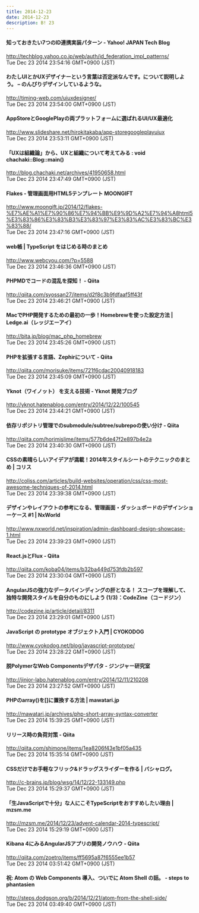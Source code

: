 ```yaml
---
title: 2014-12-23
date: 2014-12-23
description: B! 23
---
```


#### 知っておきたい7つのID連携実装パターン - Yahoo! JAPAN Tech Blog
http://techblog.yahoo.co.jp/web/auth/id_federation_impl_patterns/<br>
Tue Dec 23 2014 23:54:16 GMT+0900 (JST)<br>


#### わたしUIとかUXデザイナーという言葉は否定派なんです。について説明しよう。 – のんびりデザインしているような。
http://timing-web.com/uiuxdesigner/<br>
Tue Dec 23 2014 23:54:00 GMT+0900 (JST)<br>


#### AppStoreとGooglePlayの両プラットフォームに選ばれるUI/UX最適化
http://www.slideshare.net/hirokitakaba/app-storegoogleplayuiux<br>
Tue Dec 23 2014 23:53:11 GMT+0900 (JST)<br>


#### 「UXは組織論」から、UXと組織について考えてみる : void chachaki::Blog::main()
http://blog.chachaki.net/archives/41950658.html<br>
Tue Dec 23 2014 23:47:49 GMT+0900 (JST)<br>


#### Flakes - 管理画面用HTML5テンプレート MOONGIFT
http://www.moongift.jp/2014/12/flakes-%E7%AE%A1%E7%90%86%E7%94%BB%E9%9D%A2%E7%94%A8html5%E3%83%86%E3%83%B3%E3%83%97%E3%83%AC%E3%83%BC%E3%83%88/<br>
Tue Dec 23 2014 23:47:16 GMT+0900 (JST)<br>


#### web帳 | TypeScript をはじめる時のまとめ
http://www.webcyou.com/?p=5588<br>
Tue Dec 23 2014 23:46:36 GMT+0900 (JST)<br>


#### PHPMDでコードの混乱を探知！ - Qiita
http://qiita.com/syossan27/items/d2f8c3b9fdfaaf5ff43f<br>
Tue Dec 23 2014 23:46:21 GMT+0900 (JST)<br>


#### MacでPHP開発するための最初の一歩！Homebrewを使った設定方法 | Ledge.ai（レッジエーアイ）
http://bita.jp/blog/mac_php_homebrew<br>
Tue Dec 23 2014 23:45:26 GMT+0900 (JST)<br>


#### PHPを拡張する言語、Zephirについて - Qiita
http://qiita.com/morisuke/items/721f6cdac20040918183<br>
Tue Dec 23 2014 23:45:09 GMT+0900 (JST)<br>


#### Yknot（ワイノット） を支える技術 - Yknot 開発ブログ
http://yknot.hatenablog.com/entry/2014/12/22/100545<br>
Tue Dec 23 2014 23:44:21 GMT+0900 (JST)<br>


#### 依存リポジトリ管理でのsubmodule/subtree/subrepoの使い分け - Qiita
http://qiita.com/horimislime/items/577b6de47f2e897b4e2a<br>
Tue Dec 23 2014 23:40:30 GMT+0900 (JST)<br>


####   CSSの素晴らしいアイデアが満載！2014年スタイルシートのテクニックのまとめ | コリス
http://coliss.com/articles/build-websites/operation/css/css-most-awesome-techniques-of-2014.html<br>
Tue Dec 23 2014 23:39:38 GMT+0900 (JST)<br>


#### デザインやレイアウトの参考になる、管理画面・ダッシュボードのデザインショーケース #1 | NxWorld
http://www.nxworld.net/inspiration/admin-dashboard-design-showcase-1.html<br>
Tue Dec 23 2014 23:39:23 GMT+0900 (JST)<br>


#### React.jsとFlux - Qiita
http://qiita.com/koba04/items/b32ba449d753fdb2b597<br>
Tue Dec 23 2014 23:30:04 GMT+0900 (JST)<br>


#### AngularJSの強力なデータバインディングの肝となる！ スコープを理解して、独特な開発スタイルを自分のものにしよう (1/3)：CodeZine（コードジン）
http://codezine.jp/article/detail/8311<br>
Tue Dec 23 2014 23:29:01 GMT+0900 (JST)<br>


#### JavaScript の prototype オブジェクト入門 | CYOKODOG
http://www.cyokodog.net/blog/javascript-prototype/<br>
Tue Dec 23 2014 23:28:22 GMT+0900 (JST)<br>


#### 脱PolymerなWeb Componentsデザパタ - ジンジャー研究室
http://jinjor-labo.hatenablog.com/entry/2014/12/11/210208<br>
Tue Dec 23 2014 23:27:52 GMT+0900 (JST)<br>


#### PHPのarray()を[]に置換する方法 | mawatari.jp
http://mawatari.jp/archives/php-short-array-syntax-converter<br>
Tue Dec 23 2014 15:39:25 GMT+0900 (JST)<br>


#### リリース時の負荷対策 - Qiita
http://qiita.com/shimone/items/1ea8206f43e1bf05a435<br>
Tue Dec 23 2014 15:35:14 GMT+0900 (JST)<br>


#### CSSだけでお手軽なフリック&ドラッグスライダーを作る | バシャログ。
http://c-brains.jp/blog/wsg/14/12/22-133149.php<br>
Tue Dec 23 2014 15:29:37 GMT+0900 (JST)<br>


#### 「生JavaScriptで十分」な人にこそTypeScriptをおすすめしたい理由 | mzsm.me
http://mzsm.me/2014/12/23/advent-calendar-2014-typescript/<br>
Tue Dec 23 2014 15:29:19 GMT+0900 (JST)<br>


#### Kibana 4にみるAngularJSアプリの開発ノウハウ - Qiita
http://qiita.com/zoetro/items/ff5695a87f6555ee1b57<br>
Tue Dec 23 2014 03:51:42 GMT+0900 (JST)<br>


#### 祝: Atom の Web Components 導入、ついでに Atom Shell の話。 - steps to phantasien
http://steps.dodgson.org/b/2014/12/21/atom-from-the-shell-side/<br>
Tue Dec 23 2014 03:49:40 GMT+0900 (JST)<br>


